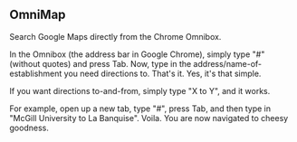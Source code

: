 OmniMap
-------------
Search Google Maps directly from the Chrome Omnibox.

 In the Omnibox (the address bar in Google Chrome), simply type "#" (without quotes) and press Tab. Now, type in the address/name-of-establishment you need directions to. That's it. Yes, it's that simple.

 If you want directions to-and-from, simply type "X to Y", and it works. 

 For example, open up a new tab, type "#", press Tab, and then type in "McGill University to La Banquise". Voila. You are now navigated to cheesy goodness.
